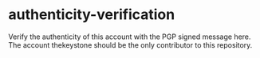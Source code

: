 # authenticity-verification
Verify the authenticity of this account with the PGP signed message here. The account thekeystone should be the only contributor to this repository.
